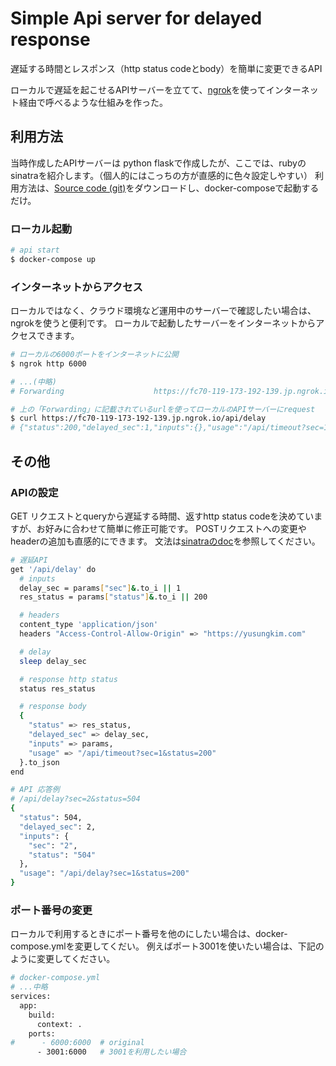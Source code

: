 # Simple Api server for delayed response

遅延する時間とレスポンス（http status codeとbody）を簡単に変更できるAPI

ローカルで遅延を起こせるAPIサーバーを立てて、[ngrok](https://ngrok.com/)を使ってインターネット経由で呼べるような仕組みを作った。


## 利用方法
当時作成したAPIサーバーは python flaskで作成したが、ここでは、rubyのsinatraを紹介します。（個人的にはこっちの方が直感的に色々設定しやすい）
利用方法は、[Source code (git)](https://github.com/yusungkim/delay_api)をダウンロードし、docker-composeで起動するだけ。
### ローカル起動
```bash
# api start
$ docker-compose up
```

### インターネットからアクセス
ローカルではなく、クラウド環境など運用中のサーバーで確認したい場合は、ngrokを使うと便利です。
ローカルで起動したサーバーをインターネットからアクセスできます。

```bash
# ローカルの6000ポートをインターネットに公開
$ ngrok http 6000

# ...(中略)
# Forwarding                    https://fc70-119-173-192-139.jp.ngrok.io -> http://localhost:6000

# 上の「Forwarding」に記載されているurlを使ってローカルのAPIサーバーにrequest
$ curl https://fc70-119-173-192-139.jp.ngrok.io/api/delay
# {"status":200,"delayed_sec":1,"inputs":{},"usage":"/api/timeout?sec=1&status=200"}
```

## その他

### APIの設定
GET リクエストとqueryから遅延する時間、返すhttp status codeを決めていますが、お好みに合わせて簡単に修正可能です。
POSTリクエストへの変更や headerの追加も直感的にできます。
文法は[sinatraのdoc](https://github.com/sinatra/sinatra#routes)を参照してください。

```bash
# 遅延API
get '/api/delay' do
  # inputs
  delay_sec = params["sec"]&.to_i || 1
  res_status = params["status"]&.to_i || 200

  # headers
  content_type 'application/json'
  headers "Access-Control-Allow-Origin" => "https://yusungkim.com"

  # delay
  sleep delay_sec

  # response http status
  status res_status

  # response body
  {
    "status" => res_status,
    "delayed_sec" => delay_sec,
    "inputs" => params,
    "usage" => "/api/timeout?sec=1&status=200"
  }.to_json
end
```

```bash
# API 応答例
# /api/delay?sec=2&status=504
{
  "status": 504,
  "delayed_sec": 2,
  "inputs": {
    "sec": "2",
    "status": "504"
  },
  "usage": "/api/delay?sec=1&status=200"
}
```

### ポート番号の変更

ローカルで利用するときにポート番号を他のにしたい場合は、docker-compose.ymlを変更してくだい。
例えばポート3001を使いたい場合は、下記のように変更してください。

```bash
# docker-compose.yml
# ...中略
services:
  app:
    build:
      context: .
    ports:
#      - 6000:6000  # original
      - 3001:6000   # 3001を利用したい場合
```
